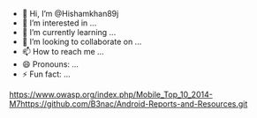 - 👋 Hi, I’m @Hishamkhan89j
- 👀 I’m interested in ...
- 🌱 I’m currently learning ...
- 💞️ I’m looking to collaborate on ...
- 📫 How to reach me ...
- 😄 Pronouns: ...
- ⚡ Fun fact: ...

<!---
Hishamkhan89j/Hishamkhan89j is a ✨ special ✨ repository because its `README.md` (this file) appears on your GitHub profile.
You can click the Preview link to take a look at your changes.
--->
https://www.owasp.org/index.php/Mobile_Top_10_2014-M7https://github.com/B3nac/Android-Reports-and-Resources.git
